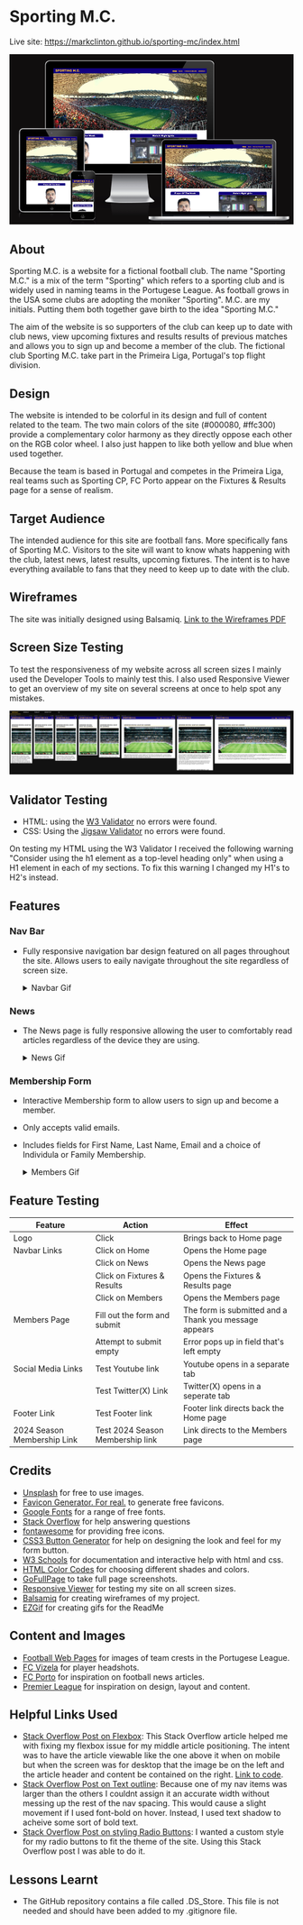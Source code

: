 # Sporting M.C.

Live site: https://markclinton.github.io/sporting-mc/index.html

![Main image](documentation/site_images/multi_screen_image.png)

## About
Sporting M.C. is a website for a fictional football club. The name "Sporting M.C." is a mix of the term "Sporting" which refers to a sporting club and is widely used in naming teams in the Portugese League. As football grows in the USA some clubs are adopting the moniker "Sporting". M.C. are my initials. Putting them both together gave birth to the idea "Sporting M.C."

The aim of the website is so supporters of the club can keep up to date with club news, view upcoming fixtures and results results of previous matches and allows you to sign up and become a member of the club. The fictional club Sporting M.C. take part in the Primeira Liga, Portugal's top flight division. 

## Design
The website is intended to be colorful in its design and full of content related to the team. The two main colors of the site (#000080, #ffc300) provide a complementary color harmony as they directly oppose each other on the RGB color wheel. I also just happen to like both yellow and blue when used together.  

Because the team is based in Portugal and competes in the Primeira Liga, real teams such as Sporting CP, FC Porto appear on the Fixtures & Results page for a sense of realism. 

## Target Audience
The intended audience for this site are football fans. More specifically fans of Sporting M.C. Visitors to the site will want to know whats happening with the club, latest news, latest results, upcoming fixtures. The intent is to have everything available to fans that they need to keep up to date with the club. 

## Wireframes
The site was initially designed using Balsamiq. [Link to the Wireframes PDF](documentation/wireframes/Portfolio%201%20Wireframes.pdf)


## Screen Size Testing
To test the responsiveness of my website across all screen sizes I mainly used the Developer Tools to mainly test this. I also used Responsive Viewer to get an overview of my site on several screens at once to help spot any mistakes. 

![Multi screen image](documentation/site_images/Responsove_screens.png)

## Validator Testing
- HTML: using the [W3 Validator](https://validator.w3.org/) no errors were found.
- CSS: Using the [Jigsaw Validator](https://jigsaw.w3.org/css-validator/) no errors were found. 

On testing my HTML using the W3 Validator I received the following warning "Consider using the h1 element as a top-level heading only" when using a H1 element in each of my sections. To fix this warning I changed my H1's to H2's instead. 

## Features

### Nav Bar

- Fully responsive navigation bar design featured on all pages throughout the site. Allows users to eaily navigate throughout the site regardless of screen size.

  <details><summary>Navbar Gif</summary>

  <p align="center"><img src="documentation/site_images/navbar.gif" alt="drawing" width="600"/></p>

  </details>

### News

- The News page is fully responsive allowing the user to comfortably read articles regardless of the device they are using. 

  <details><summary>News Gif</summary>

  <p align="center"><img src="documentation/site_images/news.gif" alt="drawing" width="600"/></p>

  </details>

### Membership Form

- Interactive Membership form to allow users to sign up and become a member. 
- Only accepts valid emails.
- Includes fields for First Name, Last Name, Email and a choice of Individula or Family Membership.

  <details><summary>Members Gif</summary>

  <p align="center"><img src="documentation/site_images/members_form.gif" alt="drawing" width="600"/></p>

  </details>

## Feature Testing 

|  Feature |  Action | Effect |
|---|---|---|
|Logo|Click|Brings back to Home page|
|Navbar Links|Click on Home|Opens the Home page|
||Click on News|Opens the News page|
||Click on Fixtures & Results|Opens the Fixtures & Results page|
||Click on Members|Opens the Members page|
|Members Page|Fill out the form and submit|The form is submitted and a Thank you message appears|
||Attempt to submit empty|Error pops up in field that's left empty|
|Social Media Links|Test Youtube link|Youtube opens in a separate tab|
||Test Twitter(X) Link|Twitter(X) opens in a seperate tab|
|Footer Link|Test Footer link|Footer link directs back the Home page|
|2024 Season Membership Link|Test 2024 Season Membership link|Link directs to the Members page|



## Credits

- [Unsplash](https://unsplash.com/) for free to use images. 
- [Favicon Generator. For real.](https://realfavicongenerator.net/) to generate free favicons.
- [Google Fonts](https://fonts.google.com/) for a range of free fonts. 
- [Stack Overflow](https://stackoverflow.com/) for help answering questions
- [fontawesome](https://fontawesome.com/icons) for providing free icons. 
- [CSS3 Button Generator](https://css3buttongenerator.com/) for help on designing the look and feel for my form button. 
- [W3 Schools](https://www.w3schools.com/) for documentation and interactive help with html and css.
- [HTML Color Codes](https://htmlcolorcodes.com/color-picker/) for choosing different shades and colors.
- [GoFullPage](https://gofullpage.com/) to take full page screenshots.
- [Responsive Viewer](https://chrome.google.com/webstore/detail/responsive-viewer/inmopeiepgfljkpkidclfgbgbmfcennb/related?hl=en) for testing my site on all screen sizes.
- [Balsamiq](https://balsamiq.com/?gad_source=1&gclid=CjwKCAjw9IayBhBJEiwAVuc3fqVfzQ-WmLrsaC-4HITwUoROC3SzPwvg7clfnKMbm35oxgybc0CbrhoCsC0QAvD_BwE) for creating wireframes of my project.
- [EZGif](https://ezgif.com/maker) for creating gifs for the ReadMe


## Content and Images

- [Football Web Pages](https://www.footballwebpages.co.uk/portuguese-primeira-liga/teams) for images of team crests in the Portugese League.
- [FC Vizela](https://fcvizela.pt/) for player headshots. 
- [FC Porto](https://www.fcporto.pt/en/news) for inspiration on football news articles.
- [Premier League](https://www.premierleague.com/matchweek/12305/blog) for inspiration on design, layout and content. 

## Helpful Links Used

- [Stack Overflow Post on Flexbox](https://stackoverflow.com/questions/39644585/using-flex-order-property-to-re-arrange-items-for-desktop-and-mobile-views): This Stack Overflow article helped me with fixing my flexbox issue for my middle article positioning. The intent was to have the article viewable like the one above it when on mobile but when the screen was for desktop that the image be on the left and the article header and content be contained on the right. [Link to code](https://github.com/MarkClinton/sporting-mc/blob/e5fe8238415a538ee9f5f4d5991509932f0bfa3a/news.html#L84).
- [Stack Overflow Post on Text outline](https://stackoverflow.com/questions/11323813/how-to-outline-text-in-html-css): Because one of my nav items was larger than the others I couldnt assign it an accurate width without messing up the rest of the nav spacing. This would cause a slight movement if I used font-bold on hover. Instead, I used text shadow to acheive some sort of bold text. 
- [Stack Overflow Post on styling Radio Buttons](https://stackoverflow.com/questions/37069238/how-to-change-the-font-style-in-radio-button): I wanted a custom style for my radio buttons to fit the theme of the site. Using this Stack Overflow post I was able to do it. 


## Lessons Learnt
- The GitHub repository contains a file called .DS_Store. This file is not needed and should have been added to my .gitignore file.